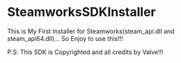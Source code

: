 # SteamworksSDKInstaller
This is My First Installer for Steamworks(steam_api.dll and steam_api64.dll)... So Enjoy to use this!!!

P.S: This SDK is Copyrighted and all credits by Valve!!!
